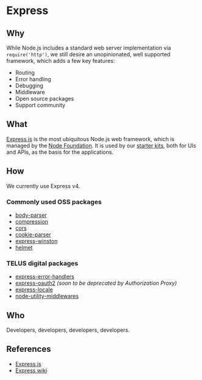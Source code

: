 # Express

## Why

While Node.js includes a standard web server implementation via `require('http')`, we still desire an unopinionated, well supported framework, which adds a few key features:

- Routing
- Error handling
- Debugging
- Middleware
- Open source packages
- Support community

## What

[Express.js](https://expressjs.com/) is the most ubiquitous Node.js web framework, which is managed by the [Node Foundation](https://nodejs.org/en/foundation/). It is used by our [starter kits](starter-kits.md), both for UIs and APIs, as the basis for the applications.

## How

We currently use Express v4.

### Commonly used OSS packages

- [body-parser](https://github.com/expressjs/body-parser)
- [compression](https://github.com/expressjs/compression)
- [cors](https://github.com/expressjs/cors)
- [cookie-parser](https://github.com/expressjs/cookie-parser)
- [express-winston](https://github.com/bithavoc/express-winston)
- [helmet](https://github.com/helmetjs/helmet)

### TELUS digital packages

- [express-error-handlers](https://github.com/telus/express-error-handlers)
- [express-oauth2](https://github.com/telus/express-oauth2) _(soon to be deprecated by Authorization Proxy)_
- [express-locale](https://github.com/telus/express-locale)
- [node-utility-middlewares](https://github.com/telus/node-utility-middlewares)

## Who

Developers, developers, developers, developers.

## References

- [Express.js](https://expressjs.com/)
- [Express wiki](https://github.com/expressjs/express/wiki)
